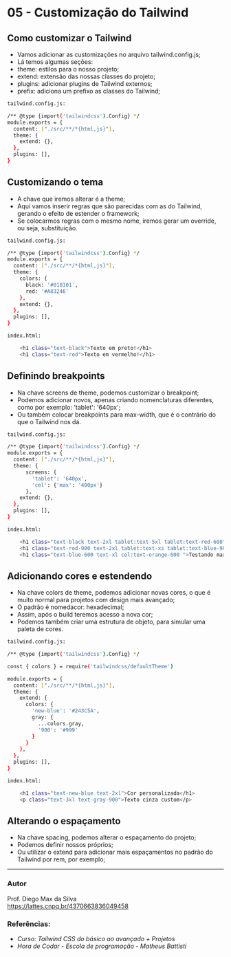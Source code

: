 # 05 - Customização do Tailwind

## Como customizar o Tailwind
* Vamos adicionar as customizações no arquivo tailwind.config.js;
* Lá temos algumas seções:
* theme: estilos para o nosso projeto;
* extend: extensão das nossas classes do projeto;
* plugins: adicionar plugins de Tailwind externos;
* prefix: adiciona um prefixo as classes do Tailwind;

```bash
tailwind.config.js:

/** @type {import('tailwindcss').Config} */
module.exports = {
  content: ["./src/**/*{html,js}"],
  theme: {
    extend: {},
  },
  plugins: [],
}

```

## Customizando o tema
* A chave que iremos alterar é a theme;
* Aqui vamos inserir regras que são parecidas com as do Tailwind, gerando o efeito de estender o framework;
* Se colocarmos regras com o mesmo nome, iremos gerar um override, ou seja, substituição.

```bash
tailwind.config.js:

/** @type {import('tailwindcss').Config} */
module.exports = {
  content: ["./src/**/*{html,js}"],
  theme: {
    colors: {
      black: '#010101',
      red: '#A83246'
    },
    extend: {},
  },
  plugins: [],
}

```

```bash 
index.html:

    <h1 class="text-black">Texto em preto!</h1>
    <h1 class="text-red">Texto em vermelho!</h1>
```

## Definindo breakpoints
* Na chave screens de theme, podemos customizar o breakpoint;
* Podemos adicionar novos, apenas criando nomenclaturas diferentes, como por exemplo: 'tablet': '640px';
* Ou também colocar breakpoints para max-width, que é o contrário do que o Tailwind nos dá.

```bash
tailwind.config.js:

/** @type {import('tailwindcss').Config} */
module.exports = {
  content: ["./src/**/*{html,js}"],
  theme: {
      screens: {
        'tablet': '640px',
        'cel': {'max': '400px'}
      },
    extend: {},
  },
  plugins: [],
}
```

```bash
index.html:

    <h1 class="text-black text-2xl tablet:text-5xl tablet:text-red-600">Texto 01</h1>
    <h1 class="text-red-900 text-2xl tablet:text-xs tablet:text-blue-900 ">Texto 02</h1>
    <h1 class="text-blue-600 text-xl cel:text-orange-600 ">Testando max-width</h1>
```

## Adicionando cores e estendendo
* Na chave colors de theme, podemos adicionar novas cores, o que é muito normal para projetos com design mais avançado;
* O padrão é nomedacor: hexadecimal;
* Assim, após o build teremos acesso a nova cor;
* Podemos também criar uma estrutura de objeto, para simular uma paleta de cores.

```bash
tailwind.config.js:

/** @type {import('tailwindcss').Config} */

const { colors } = require('tailwindcss/defaultTheme')

module.exports = {
  content: ["./src/**/*{html,js}"],
  theme: {
    extend: {
      colors: {
        'new-blue': '#243C5A',
        gray: {
          ...colors.gray,
          '900': '#999'
        }
      }
    },
  },
  plugins: [],
}

```

```bash
index.html:

    <h1 class="text-new-blue text-2xl">Cor personalizada</h1>
    <p class="text-3xl text-gray-900">Texto cinza custom</p>
```

## Alterando o espaçamento
* Na chave spacing, podemos alterar o espaçamento do projeto;
* Podemos definir nossos próprios;
* Ou utilizar o extend para adicionar mais espaçamentos no padrão do Tailwind por rem, por exemplo;

<hr>

### Autor

Prof. Diego Max da Silva<br>
https://lattes.cnpq.br/4370663836049458

### Referências:

- _Curso: Tailwind CSS do básico ao avançado + Projetos_
- _Hora de Codar - Escola de programação - Matheus Battisti_
